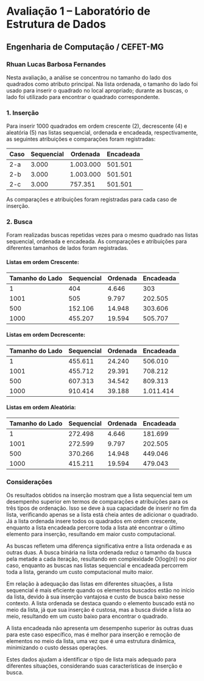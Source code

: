 # Avaliação 1 – Laboratório de Estrutura de Dados
## Engenharia de Computação / CEFET-MG
### Rhuan Lucas Barbosa Fernandes

Nesta avaliação, a análise se concentrou no tamanho do lado dos quadrados como atributo principal. Na lista ordenada, o tamanho do lado foi usado para inserir o quadrado no local apropriado; durante as buscas, o lado foi utilizado para encontrar o quadrado correspondente.

### 1. Inserção
Para inserir 1000 quadrados em ordem crescente (2), decrescente (4) e aleatória (5) nas listas sequencial, ordenada e encadeada, respectivamente, as seguintes atribuições e comparações foram registradas:

| Caso | Sequencial | Ordenada | Encadeada |
|------|------------|----------|-----------|
| 2-a  | 3.000      | 1.003.000| 501.501   |
| 2-b  | 3.000      | 1.003.000| 501.501   |
| 2-c  | 3.000      | 757.351  | 501.501   |

As comparações e atribuições foram registradas para cada caso de inserção.

### 2. Busca
Foram realizadas buscas repetidas vezes para o mesmo quadrado nas listas sequencial, ordenada e encadeada. As comparações e atribuições para diferentes tamanhos de lados foram registradas.

#### Listas em ordem Crescente:

| Tamanho do Lado | Sequencial | Ordenada | Encadeada |
|------------------|------------|----------|-----------|
| 1                | 404        | 4.646    | 303       |
| 1001             | 505        | 9.797    | 202.505   |
| 500              | 152.106    | 14.948   | 303.606   |
| 1000             | 455.207    | 19.594   | 505.707   |

#### Listas em ordem Decrescente:

| Tamanho do Lado | Sequencial | Ordenada | Encadeada |
|------------------|------------|----------|-----------|
| 1                | 455.611    | 24.240   | 506.010   |
| 1001             | 455.712    | 29.391   | 708.212   |
| 500              | 607.313    | 34.542   | 809.313   |
| 1000             | 910.414    | 39.188   | 1.011.414 |

#### Listas em ordem Aleatória:

| Tamanho do Lado | Sequencial | Ordenada | Encadeada |
|------------------|------------|----------|-----------|
| 1                | 272.498    | 4.646    | 181.699   |
| 1001             | 272.599    | 9.797    | 202.505   |
| 500              | 370.266    | 14.948   | 449.046   |
| 1000             | 415.211    | 19.594   | 479.043   |

### Considerações
Os resultados obtidos na inserção mostram que a lista sequencial tem um desempenho superior em termos de comparações e atribuições para os três tipos de ordenação. Isso se deve à sua capacidade de inserir no fim da lista, verificando apenas se a lista está cheia antes de adicionar o quadrado. Já a lista ordenada insere todos os quadrados em ordem crescente, enquanto a lista encadeada percorre toda a lista até encontrar o último elemento para inserção, resultando em maior custo computacional.

As buscas refletem uma diferença significativa entre a lista ordenada e as outras duas. A busca binária na lista ordenada reduz o tamanho da busca pela metade a cada iteração, resultando em complexidade O(log(n)) no pior caso, enquanto as buscas nas listas sequencial e encadeada percorrem toda a lista, gerando um custo computacional muito maior.

Em relação à adequação das listas em diferentes situações, a lista sequencial é mais eficiente quando os elementos buscados estão no início da lista, devido à sua inserção vantajosa e custo de busca baixo nesse contexto. A lista ordenada se destaca quando o elemento buscado está no meio da lista, já que sua inserção é custosa, mas a busca divide a lista ao meio, resultando em um custo baixo para encontrar o quadrado.

A lista encadeada não apresenta um desempenho superior às outras duas para este caso específico, mas é melhor para inserção e remoção de elementos no meio da lista, uma vez que é uma estrutura dinâmica, minimizando o custo dessas operações.

Estes dados ajudam a identificar o tipo de lista mais adequado para diferentes situações, considerando suas características de inserção e busca.

